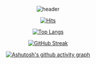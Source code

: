 <div align="center">
  
  ![header](https://capsule-render.vercel.app/api?type=waving&color=FFB6C1&height=250&section=header&text=Welcome&fontSize=90&fontColor=FFFFFF)  <br>

  [![Hits](https://hits.seeyoufarm.com/api/count/incr/badge.svg?url=https%3A%2F%2Fgithub.com%2Fyoung3479%2Fhit-counter&count_bg=%2379C83D&title_bg=%23555555&icon=tinder.svg&icon_color=%23E7E7E7&title=hits&edge_flat=false)](https://hits.seeyoufarm.com) <br>

  [![Top Langs](https://github-readme-stats.vercel.app/api/top-langs/?username=young3479)](https://github.com/anuraghazra/github-readme-stats) <br>

  [![GitHub Streak](https://streak-stats.demolab.com/?user=young3479)](https://git.io/streak-stats)

  [![Ashutosh's github activity graph](https://github-readme-activity-graph.vercel.app/graph?username=young3479&theme=dracula)](https://github.com/ashutosh00710/github-readme-activity-graph)

</div>

<!--
![Anurag's GitHub stats](https://github-readme-stats.vercel.app/api?username=young3479&show_icons=true&theme=transparent)

![python](https://img.shields.io/badge/Python-3776AB?style=for-the-badge&logo=python&logoColor=white) <br>
![html](https://img.shields.io/badge/HTML5-E34F26?style=for-the-badge&logo=html5&logoColor=white) <br>
![css](https://img.shields.io/badge/CSS-239120?&style=for-the-badge&logo=css3&logoColor=white) <br>
![js](https://img.shields.io/badge/JavaScript-F7DF1E?style=for-the-badge&logo=JavaScript&logoColor=white) <br>
![java](https://img.shields.io/badge/Java-ED8B00?style=for-the-badge&logo=openjdk&logoColor=white) <br>
![kotlin](https://img.shields.io/badge/Kotlin-0095D5?&style=for-the-badge&logo=kotlin&logoColor=white) <br>
![react](https://img.shields.io/badge/React-20232A?style=for-the-badge&logo=react&logoColor=61DAFB) <br>
![mysql](https://img.shields.io/badge/MySQL-4479A1?style=for-the-badge&logo=mysql&logoColor=white) <br>
![aws](https://img.shields.io/badge/Amazon_AWS-FF9900?style=for-the-badge&logo=amazonaws&logoColor=white) <br>
-->

